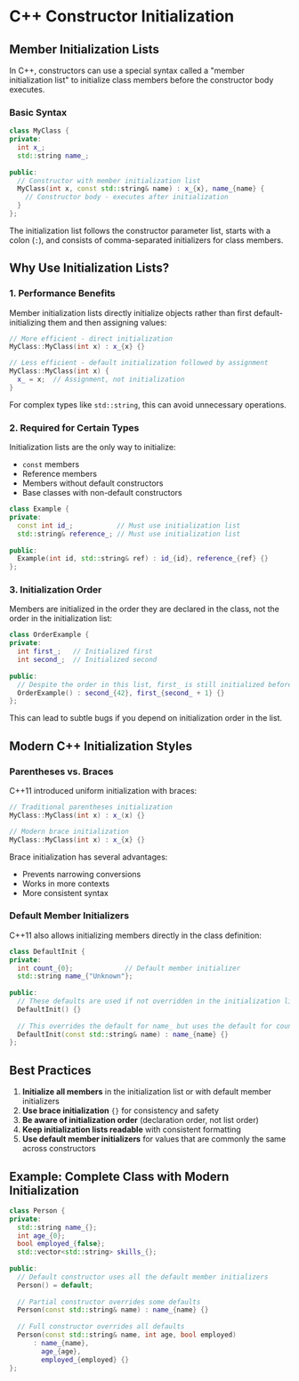 # C++ Constructor Initialization

## Member Initialization Lists

In C++, constructors can use a special syntax called a "member initialization list" to initialize class members before the constructor body executes.

### Basic Syntax

```cpp
class MyClass {
private:
  int x_;
  std::string name_;
  
public:
  // Constructor with member initialization list
  MyClass(int x, const std::string& name) : x_{x}, name_{name} {
    // Constructor body - executes after initialization
  }
};
```

The initialization list follows the constructor parameter list, starts with a colon (`:`), and consists of comma-separated initializers for class members.

## Why Use Initialization Lists?

### 1. Performance Benefits

Member initialization lists directly initialize objects rather than first default-initializing them and then assigning values:

```cpp
// More efficient - direct initialization
MyClass::MyClass(int x) : x_{x} {}

// Less efficient - default initialization followed by assignment
MyClass::MyClass(int x) {
  x_ = x;  // Assignment, not initialization
}
```

For complex types like `std::string`, this can avoid unnecessary operations.

### 2. Required for Certain Types

Initialization lists are the only way to initialize:
- `const` members
- Reference members
- Members without default constructors
- Base classes with non-default constructors

```cpp
class Example {
private:
  const int id_;           // Must use initialization list
  std::string& reference_; // Must use initialization list
  
public:
  Example(int id, std::string& ref) : id_{id}, reference_{ref} {}
};
```

### 3. Initialization Order

Members are initialized in the order they are declared in the class, not the order in the initialization list:

```cpp
class OrderExample {
private:
  int first_;   // Initialized first
  int second_;  // Initialized second
  
public:
  // Despite the order in this list, first_ is still initialized before second_
  OrderExample() : second_{42}, first_{second_ + 1} {}
};
```

This can lead to subtle bugs if you depend on initialization order in the list.

## Modern C++ Initialization Styles

### Parentheses vs. Braces

C++11 introduced uniform initialization with braces:

```cpp
// Traditional parentheses initialization
MyClass::MyClass(int x) : x_(x) {}

// Modern brace initialization
MyClass::MyClass(int x) : x_{x} {}
```

Brace initialization has several advantages:
- Prevents narrowing conversions
- Works in more contexts
- More consistent syntax

### Default Member Initializers

C++11 also allows initializing members directly in the class definition:

```cpp
class DefaultInit {
private:
  int count_{0};             // Default member initializer
  std::string name_{"Unknown"};
  
public:
  // These defaults are used if not overridden in the initialization list
  DefaultInit() {}
  
  // This overrides the default for name_ but uses the default for count_
  DefaultInit(const std::string& name) : name_{name} {}
};
```

## Best Practices

1. **Initialize all members** in the initialization list or with default member initializers
2. **Use brace initialization** `{}` for consistency and safety
3. **Be aware of initialization order** (declaration order, not list order)
4. **Keep initialization lists readable** with consistent formatting
5. **Use default member initializers** for values that are commonly the same across constructors

## Example: Complete Class with Modern Initialization

```cpp
class Person {
private:
  std::string name_{};
  int age_{0};
  bool employed_{false};
  std::vector<std::string> skills_{};
  
public:
  // Default constructor uses all the default member initializers
  Person() = default;
  
  // Partial constructor overrides some defaults
  Person(const std::string& name) : name_{name} {}
  
  // Full constructor overrides all defaults
  Person(const std::string& name, int age, bool employed)
      : name_{name},
        age_{age},
        employed_{employed} {}
};
```
